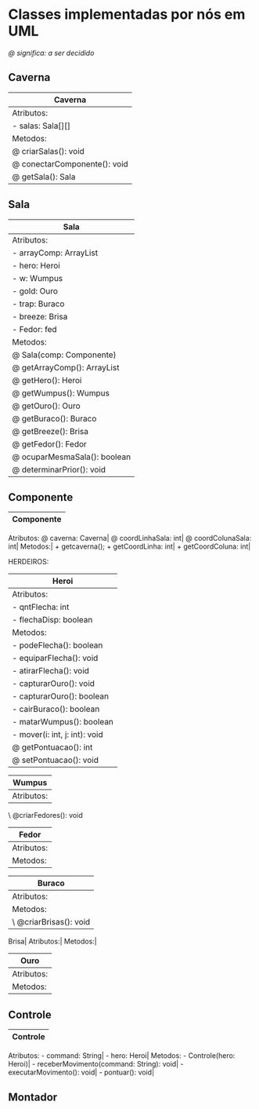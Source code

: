 # Classes implementadas por nós em UML
 
<i>@ significa: a ser decidido</i>
 
## Caverna
 
Caverna   |
----------|
Atributos:|
\- salas: Sala[][]|
Metodos:|
\@ criarSalas(): void|
\@ conectarComponente(): void|
\@ getSala(): Sala|

## Sala
Sala|
----------|
Atributos:|
\- arrayComp: ArrayList<Componente>|
\- hero: Heroi|
\- w: Wumpus|
\- gold: Ouro|
\- trap: Buraco|
\- breeze: Brisa|
\- Fedor: fed|
Metodos:|
\@ Sala(comp: Componente)|
\@ getArrayComp(): ArrayList<Componente>|
\@ getHero(): Heroi|
\@ getWumpus(): Wumpus|
\@ getOuro(): Ouro|
\@ getBuraco(): Buraco|
\@ getBreeze(): Brisa|
\@ getFedor(): Fedor|
\@ ocuparMesmaSala(): boolean|
\@ determinarPrior(): void|
 
## Componente
Componente|
--------|
Atributos:
\@ caverna: Caverna|
\@ coordLinhaSala: int|
\@ coordColunaSala: int|
Metodos:|
\+ getcaverna();
\+ getCoordLinha: int|
\+ getCoordColuna: int|
 
HERDEIROS:
 
Heroi|
-----|
Atributos:|
\- qntFlecha: int|
\- flechaDisp: boolean|
Metodos:|
\- podeFlecha(): boolean|
\- equiparFlecha(): void|
\- atirarFlecha(): void|
\- capturarOuro(): void|
\- capturarOuro(): boolean|
\- cairBuraco(): boolean|
\- matarWumpus(): boolean|
\- mover(i: int, j: int): void|
\@ getPontuacao(): int|
\@ setPontuacao(): void|
 
Wumpus|
------|
Atributos:|
\ @criarFedores(): void

Fedor|
-----|
Atributos:|
Metodos:|

Buraco|
------|
Atributos:|
Metodos:|
\ @criarBrisas(): void|

Brisa|
Atributos:|
Metodos:|

Ouro|
----|
Atributos:|
Metodos:|



## Controle
|Controle|
---------|
Atributos:
\- command: String|
\- hero: Heroi|
Metodos:
\- Controle(hero: Heroi)|
\- receberMovimento(command: String): void|
\- executarMovimento(): void|
\- pontuar(): void|

## Montador
